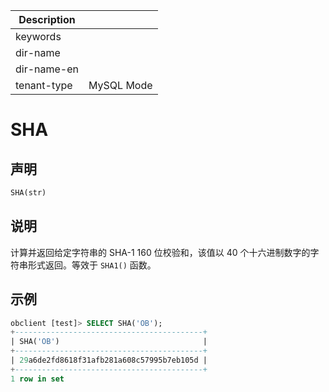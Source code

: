 | Description   |                 |
|---------------|-----------------|
| keywords      |                 |
| dir-name      |                 |
| dir-name-en   |                 |
| tenant-type   | MySQL Mode      |

# SHA

## 声明

```sql
SHA(str)
```

## 说明

计算并返回给定字符串的 SHA-1 160 位校验和，该值以 40 个十六进制数字的字符串形式返回。等效于 `SHA1()` 函数。

## 示例

```sql
obclient [test]> SELECT SHA('OB');
+------------------------------------------+
| SHA('OB')                                |
+------------------------------------------+
| 29a6de2fd8618f31afb281a608c57995b7eb105d |
+------------------------------------------+
1 row in set
```
